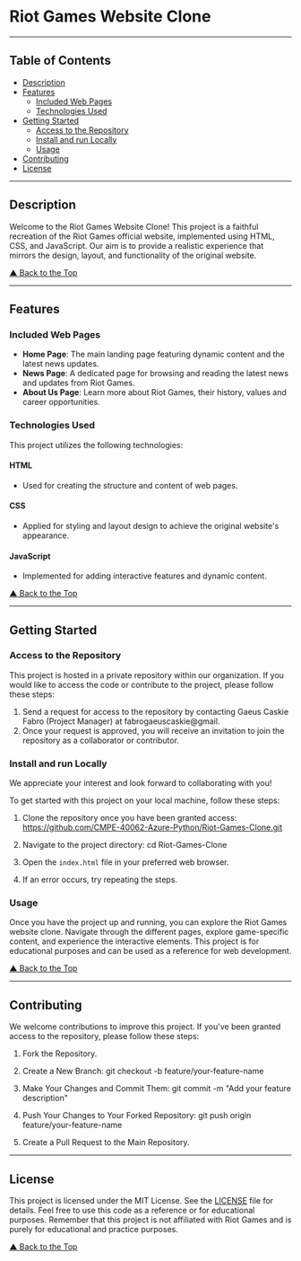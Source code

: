 # Riot Games Website Clone

---

## Table of Contents

- [Description](#description)
- [Features](#features)
  - [Included Web Pages](#included-web-pages)
  - [Technologies Used](#technologies-used)
- [Getting Started](#getting-started)
  - [Access to the Repository](#access-to-the-repository)
  - [Install and run Locally](#install-and-run-locally)
  - [Usage](#usage)
- [Contributing](#contributing)
- [License](#license)

---

## Description

Welcome to the Riot Games Website Clone! This project is a faithful recreation of the Riot Games official website, implemented using HTML, CSS, and JavaScript. Our aim is to provide a realistic experience that mirrors the design, layout, and functionality of the original website.

[&#9650; Back to the Top](#riot-games-website-clone)

---

## Features

### Included Web Pages

- **Home Page**: The main landing page featuring dynamic content and the latest news updates.
- **News Page**: A dedicated page for browsing and reading the latest news and updates from Riot Games.
- **About Us Page**: Learn more about Riot Games, their history, values and career opportunities.

### Technologies Used

This project utilizes the following technologies:

#### HTML

- Used for creating the structure and content of web pages.

#### CSS

- Applied for styling and layout design to achieve the original website's appearance.

#### JavaScript

- Implemented for adding interactive features and dynamic content.

[&#9650; Back to the Top](#riot-games-website-clone)

---

## Getting Started

### Access to the Repository

This project is hosted in a private repository within our organization. If you would like to access the code or contribute to the project, please follow these steps:

1. Send a request for access to the repository by contacting Gaeus Caskie Fabro (Project Manager) at fabrogaeuscaskie@gmail.
2. Once your request is approved, you will receive an invitation to join the repository as a collaborator or contributor.

### Install and run Locally

We appreciate your interest and look forward to collaborating with you!

To get started with this project on your local machine, follow these steps:

1. Clone the repository once you have been granted access:
   https://github.com/CMPE-40062-Azure-Python/Riot-Games-Clone.git

2. Navigate to the project directory:
   cd Riot-Games-Clone

3. Open the `index.html` file in your preferred web browser.

4. If an error occurs, try repeating the steps.

### Usage

Once you have the project up and running, you can explore the Riot Games website clone. Navigate through the different pages, explore game-specific content, and experience the interactive elements. This project is for educational purposes and can be used as a reference for web development.

[&#9650; Back to the Top](#riot-games-website-clone)

---

## Contributing

We welcome contributions to improve this project. If you've been granted access to the repository, please follow these steps:

1. Fork the Repository.

2. Create a New Branch:
   git checkout -b feature/your-feature-name

3. Make Your Changes and Commit Them:
   git commit -m "Add your feature description"

4. Push Your Changes to Your Forked Repository:
   git push origin feature/your-feature-name

5. Create a Pull Request to the Main Repository.

---

## License

This project is licensed under the MIT License. See the [LICENSE](LICENSE) file for details. Feel free to use this code as a reference or for educational purposes. Remember that this project is not affiliated with Riot Games and is purely for educational and practice purposes.

[&#9650; Back to the Top](#riot-games-website-clone)
